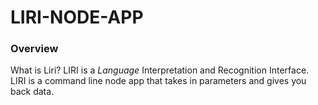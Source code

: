 # LIRI-NODE-APP

### Overview

What is Liri? LIRI is a _Language_ Interpretation and Recognition Interface. LIRI is a command line node app that takes in parameters and gives you back data.